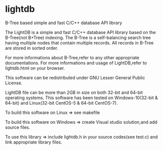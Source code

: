 # lightdb
B-Tree based simple and fast C/C++ database API library

The LightDB is a simple and fast C/C++ database API library based on the B-Tree(not B+Tree) indexing.
The B-Tree is a self-balancing search tree having multiple nodes that contain multiple records.
All records in B-Tree are stored in sorted order. 

For more informations about B-Tree,refer to any other appropriate documentations.
For more informations and usage of LightDB,refer to lightdb.html on your browser.

This software can be redistributed under GNU Lesser General Public License.

LightDB file can be more than 2GB in size on both 32-bit and 64-bit operating systems.
This software has been tested on Windows-10(32-bit & 64-bit) and Linux(32-bit CentOS-5 & 64-bit CentOS-7).

To build this software on Linux => see makefile 
  
To build this software on Windows => create Visual studio solution,and add source files.

To use this library => include lightdb.h in your source codes(see test.c) and link appropriate library files.
